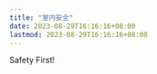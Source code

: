 ```yaml
---
title: "室内安全"
date: 2023-08-29T16:16:16+08:00
lastmod: 2023-08-29T16:16:16+08:00
---
```


Safety First!
